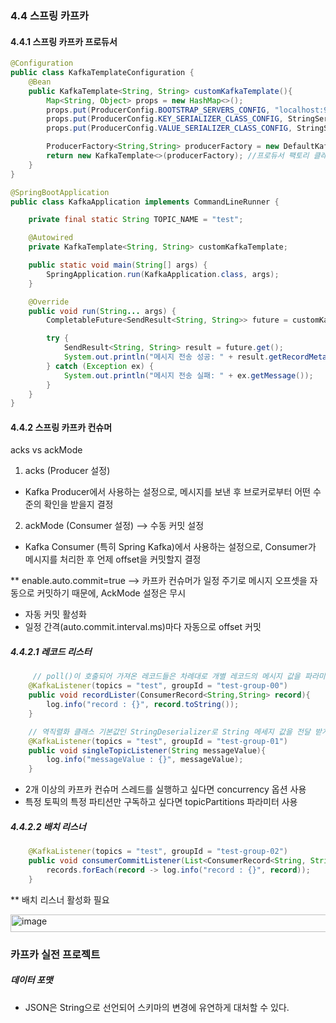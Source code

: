 ### 4.4 스프링 카프카 


#### 4.4.1 스프링 카프카 프로듀서 

```java
@Configuration
public class KafkaTemplateConfiguration {
	@Bean
	public KafkaTemplate<String, String> customKafkaTemplate(){
		Map<String, Object> props = new HashMap<>();
		props.put(ProducerConfig.BOOTSTRAP_SERVERS_CONFIG, "localhost:9092");
		props.put(ProducerConfig.KEY_SERIALIZER_CLASS_CONFIG, StringSerializer.class);
		props.put(ProducerConfig.VALUE_SERIALIZER_CLASS_CONFIG, StringSerializer.class);

		ProducerFactory<String,String> producerFactory = new DefaultKafkaProducerFactory<>(props); 
		return new KafkaTemplate<>(producerFactory); //프로듀서 팩토리 클래스 통해서 카프카 템플릿 생성 
	}
}
```


```java
@SpringBootApplication
public class KafkaApplication implements CommandLineRunner {

	private final static String TOPIC_NAME = "test";

	@Autowired
	private KafkaTemplate<String, String> customKafkaTemplate;

	public static void main(String[] args) {
		SpringApplication.run(KafkaApplication.class, args);
	}

	@Override
	public void run(String... args) {
		CompletableFuture<SendResult<String, String>> future = customKafkaTemplate.send(TOPIC_NAME, "test"); //카프카 템플릿 클래스 사용하여 데이터 전송 

		try {
			SendResult<String, String> result = future.get();
			System.out.println("메시지 전송 성공: " + result.getRecordMetadata());
		} catch (Exception ex) {
			System.out.println("메시지 전송 실패: " + ex.getMessage());
		}
	}
}
```

#### 4.4.2 스프링 카프카 컨슈머 

acks vs ackMode

1. acks (Producer 설정)
- Kafka Producer에서 사용하는 설정으로, 메시지를 보낸 후 브로커로부터 어떤 수준의 확인을 받을지 결정

2. ackMode (Consumer 설정) --> 수동 커밋 설정
- Kafka Consumer (특히 Spring Kafka)에서 사용하는 설정으로, Consumer가 메시지를 처리한 후 언제 offset을 커밋할지 결정

** enable.auto.commit=true --> 카프카 컨슈머가 일정 주기로 메시지 오프셋을 자동으로 커밋하기 때문에, AckMode 설정은 무시
- 자동 커밋 활성화
- 일정 간격(auto.commit.interval.ms)마다 자동으로 offset 커밋


##### 4.4.2.1 레코드 리스터 
```java
     // poll()이 호출되어 가져온 레코드들은 차례대로 개별 레코드의 메시지 값을 파라미터로 받게 된다. 
	@KafkaListener(topics = "test", groupId = "test-group-00")
	public void recordLister(ConsumerRecord<String,String> record){
		log.info("record : {}", record.toString());
	}

    // 역직렬화 클래스 기본값인 StringDeserializer로 String 메세지 값을 전달 받게 된다. 
	@KafkaListener(topics = "test", groupId = "test-group-01")
	public void singleTopicListener(String messageValue){
		log.info("messageValue : {}", messageValue);
	}

```

- 2개 이상의 카프카 컨슈머 스레드를 실행하고 싶다면 concurrency 옵션 사용
- 특정 토픽의 특정 파티션만 구독하고 싶다면 topicPartitions 파라미터 사용

##### 4.4.2.2 배치 리스너
```java
	@KafkaListener(topics = "test", groupId = "test-group-02")
	public void consumerCommitListener(List<ConsumerRecord<String, String>> records){
		records.forEach(record -> log.info("record : {}", record));
	}
```
** 배치 리스너 활성화 필요 

<img width="515" height="28" alt="image" src="https://github.com/user-attachments/assets/9e15677a-8c15-4c29-87d1-1a693194608b" />

### 카프카 실전 프로젝트

##### 데이터 포맷
- JSON은 String으로 선언되어 스키마의 변경에 유연하게 대처할 수 있다. 

